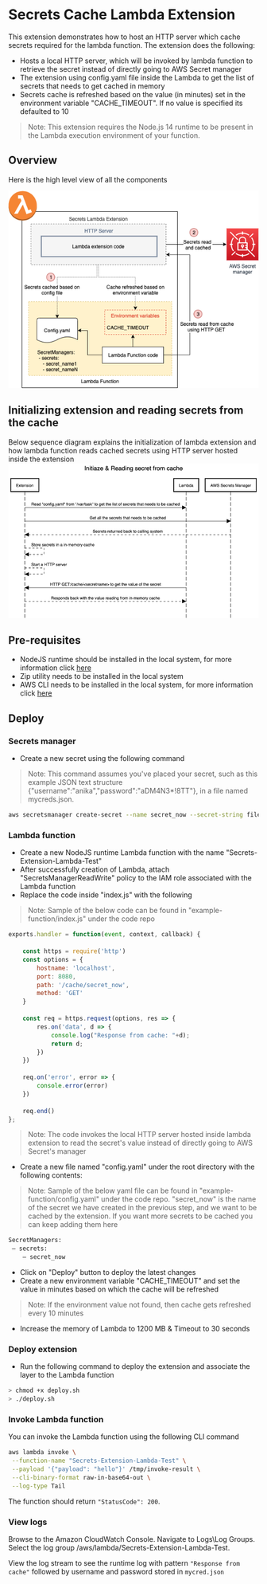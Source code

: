 # Secrets Cache Lambda Extension
This extension demonstrates how to host an HTTP server which cache secrets required for the lambda function. The extension does the following:
- Hosts a local HTTP server, which will be invoked by lambda function to retrieve the secret instead of directly going to AWS Secret manager
- The extension using config.yaml file inside the Lambda to get the list of secrets that needs to get cached in memory
- Secrets cache is refreshed based on the value (in minutes) set in the environment variable "CACHE_TIMEOUT". If no value is specified its defaulted to 10

> Note: This extension requires the Node.js 14 runtime to be present in the Lambda execution environment of your function.

## Overview
Here is the high level view of all the components

![architecture](docs/img/SecretManager.png)

## Initializing extension and reading secrets from the cache
Below sequence diagram explains the initialization of lambda extension and how lambda function
reads cached secrets using HTTP server hosted inside the extension 
![init](docs/img/InitSequence.png)

## Pre-requisites
- NodeJS runtime should be installed in the local system, for more information click [here](https://nodejs.org/en/download/)
- Zip utility needs to be installed in the local system
- AWS CLI needs to be installed in the local system, for more information click [here](https://docs.aws.amazon.com/cli/latest/userguide/cli-chap-install.html)

## Deploy
### Secrets manager
- Create a new secret using the following command
> Note: This command assumes you've placed your secret, such as this example JSON text structure {"username":"anika","password":"aDM4N3*!8TT"}, in a file named mycreds.json.

```bash
aws secretsmanager create-secret --name secret_now --secret-string file://mycreds.json
```

### Lambda function
- Create a new NodeJS runtime Lambda function with the name "Secrets-Extension-Lambda-Test"
- After successfully creation of Lambda, attach "SecretsManagerReadWrite" policy to the IAM role associated with the Lambda function
- Replace the code inside "index.js" with the following
> Note: Sample of the below code can be found in "example-function/index.js" under the code repo

```javascript
exports.handler = function(event, context, callback) {

    const https = require('http')
    const options = {
        hostname: 'localhost',
        port: 8080,
        path: '/cache/secret_now',
        method: 'GET'
    }

    const req = https.request(options, res => {
        res.on('data', d => {
            console.log("Response from cache: "+d);
            return d;
        })
    })

    req.on('error', error => {
        console.error(error)
    })

    req.end()
};
```
> Note: The code invokes the local HTTP server hosted inside lambda extension to read the secret's value instead 
> of directly going to AWS Secret's manager

- Create a new file named "config.yaml" under the root directory with the following contents:
> Note: Sample of the below yaml file can be found in "example-function/config.yaml" under the code repo. "secret_now" is the name of the secret we have created in the previous step, and we want to be cached by the extension. 
> If you want more secrets to be cached you can keep adding them here

```bash
SecretManagers:
 – secrets:
    – secret_now
 ```

- Click on "Deploy" button to deploy the latest changes
- Create a new environment variable "CACHE_TIMEOUT" and set the value in minutes based on which the cache will be 
refreshed
> Note: If the environment value not found, then cache gets refreshed every 10 minutes

- Increase the memory of Lambda to 1200 MB & Timeout to 30 seconds

### Deploy extension
- Run the following command to deploy the extension and associate the layer to the Lambda function
```bash
> chmod +x deploy.sh
> ./deploy.sh
```

### Invoke Lambda function
You can invoke the Lambda function using the following CLI command
```bash
aws lambda invoke \
 --function-name "Secrets-Extension-Lambda-Test" \
 --payload '{"payload": "hello"}' /tmp/invoke-result \
 --cli-binary-format raw-in-base64-out \
 --log-type Tail
```

The function should return ```"StatusCode": 200```.

### View logs
Browse to the Amazon CloudWatch Console. Navigate to Logs\Log Groups. Select the log group /aws/lambda/Secrets-Extension-Lambda-Test.

View the log stream to see the runtime log with pattern ```"Response from cache"``` followed by username and password stored in 
```mycred.json```
